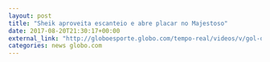 ```yaml
---
layout: post
title: "Sheik aproveita escanteio e abre placar no Majestoso"
date: 2017-08-20T21:30:17+00:00
external_link: "http://globoesporte.globo.com/tempo-real/videos/v/gol-da-ponte-preta-danilo-barcelos-cobra-escanteio-e-sheik-completa-aos-12-do-1o-tempo/6091517/"
categories: news globo.com
---
```

